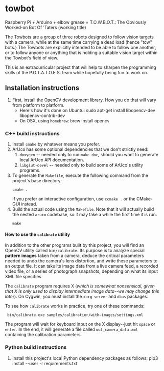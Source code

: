 # towbot
Raspberry Pi + Arduino + elbow grease = T.O.W.B.O.T.: The Obviously Worked-on Bot Of 'Taters (working title)


The Towbots are a group of three robots designed to follow vision targets with a camera, while at the same time carrying a dead load (hence "tow" bots.) The Towbots are explicitly intended to be able to follow one another, or to follow anyone or anything that is holding a suitable vision target within the Towbot's field of view.

This is an extracurricular project that will help to sharpen the programming skills of the P.O.T.A.T.O.E.S. team while hopefully being fun to work on.

## Installation instructions
1. First, install the OpenCV development library.  How you do that will vary
   from platform to platform.
   * Here's how it's done on Ubuntu:
        sudo apt-get install libopencv-dev libopencv-contrib-dev
   * On OSX, using `homebrew`:
        brew install opencv
### C++ build instructions
1. Install `cmake` by whatever means you prefer.
1. ArUco has some optional dependencies that we don't strictly need:
   1. `doxygen` -- needed only to run `make doc`, should you want to generate
      local ArUco API documentation.
   1. `libglut-devel` -- needed only to build some of ArUco's utility
      programs.
1. To generate the `Makefile`, execute the following command from the
   project's base directory:
    ``` shell
    cmake .
    ```
    If you prefer an interactive configuration, use `ccmake .` or the
    CMake-GUI instead.
1. Build the actual code using the `Makefile`.  Note that it will actually
   build the nested `aruco` codebase, so it may take a while the first time it
   is run.
   ``` shell
   make
   ```
#### How to use the `calibrate` utility
In addition to the other programs built by this project, you will find an
OpenCV utility called `bin/calibrate`.  Its purpose is to analyze special
**pattern images** taken from a camera, deduce the critical parameters needed
to undo the camera's lens distortion, and write these parameters to an output
file.  It can take its image data from a live camera feed, a recorded video
file, or a series of photograph snapshots, depending on what its input XML
file specifies.

The `calibrate` program requires X (*which is somewhat nonsensical, given that
X is only used to display intermediate image data--we may change this
later*).  On Cygwin, you must install the `xorg-server` and `dbus` packages.

To see how `calibrate` works in practice, try one of these commands:

     bin/calibrate.exe samples/calibration/with-images/settings.xml

The program will wait for keyboard input on the X display--just hit `space` or
`enter`.  In the end, it will generate a file called `out_camera_data.xml`
containing the calibration parameters.

### Python build instructions
1. Install this project's local Python dependency packages as follows:
    pip3 install --user -r requirements.txt
